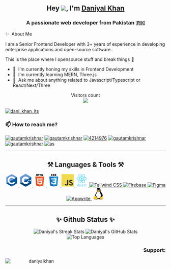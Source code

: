 <h2 align="center">Hey <img src="https://media.giphy.com/media/hvRJCLFzcasrR4ia7z/giphy.gif" width="30px">, I'm <a href="https://shwetang.netlify.app/">Daniyal Khan</a></h2>

<h3 align="center">A passionate web developer from Pakistan 🇵🇰</h3>
✨&nbsp; About Me

I am a Senior Frontend Developer with 3+ years of experience in developing enterprise applications and open-source software.

This is the place where I opensource stuff and break things :rofl: <br />
- 🌟 &nbsp;I’m currently honing my skills in Frontend Development
- 🌱 &nbsp;I’m currently learning MERN, Three.js
- 💬 &nbsp;Ask me about anything related to Javascript/Typescript or React/Next/Three
 

 <p align="center"> 
  Visitors count<br>
  <img src="https://profile-counter.glitch.me/daniits/count.svg" />
</p>


<p align="left"> <a href="https://twitter.com/dani_khan_its" target="blank"><img src="https://img.shields.io/twitter/follow/dani_khan_its?logo=twitter&style=for-the-badge" alt="dani_khan_its" /></a> </p>

### 📫 How to reach me?

<p align="left">
<a href="https://www.linkedin.com/in/daniyalkhanengr/" target="blank"><img align="center" src="https://raw.githubusercontent.com/rahuldkjain/github-profile-readme-generator/master/src/images/icons/Social/linked-in-alt.svg" alt="gautamkrishnar" height="30" width="40" /></a>
<a href="https://twitter.com/gautamkrishnar" target="blank"><img align="center" src="https://raw.githubusercontent.com/rahuldkjain/github-profile-readme-generator/master/src/images/icons/Social/twitter.svg" alt="gautamkrishnar" height="30" width="40" /></a>
<a href="https://stackoverflow.com/users/16118926/daniyal-khan" target="blank"><img align="center" src="https://raw.githubusercontent.com/rahuldkjain/github-profile-readme-generator/master/src/images/icons/Social/stack-overflow.svg" alt="4214976" height="30" width="40" /></a>
<a href="https://instagram.com/gautamkrishnar" target="blank"><img align="center" src="https://raw.githubusercontent.com/rahuldkjain/github-profile-readme-generator/master/src/images/icons/Social/instagram.svg" alt="gautamkrishnar" height="30" width="40" /></a>
<a href="https://instagram.com/gautamkrishnar" target="blank"><img align="center" src="https://raw.githubusercontent.com/rahuldkjain/github-profile-readme-generator/master/src/images/icons/Social/leet-code.svg" alt="gautamkrishnar" height="30" width="40" /></a>
<a href="https://discord.gg/as" target="blank"><img align="center" src="https://raw.githubusercontent.com/rahuldkjain/github-profile-readme-generator/master/src/images/icons/Social/discord.svg" alt="as" height="30" width="40" /></a>


<hr/>
<h2 align="center">⚒️ Languages & Tools ⚒️</h2>
<div align="center">
  <a href="https://www.cprogramming.com/" target="_blank" rel="noreferrer"> 
    <img src="https://raw.githubusercontent.com/devicons/devicon/master/icons/c/c-original.svg" alt="C" width="40" height="40"/> 
  </a> 
  <a href="https://www.w3schools.com/cpp/" target="_blank" rel="noreferrer"> 
    <img src="https://raw.githubusercontent.com/devicons/devicon/master/icons/cplusplus/cplusplus-original.svg" alt="C++" width="40" height="40"/> 
  </a> 
  <a href="https://www.w3.org/html/" target="_blank" rel="noreferrer"> 
    <img src="https://raw.githubusercontent.com/devicons/devicon/master/icons/html5/html5-original-wordmark.svg" alt="HTML5" width="40" height="40"/> 
  </a> 
  <a href="https://www.w3schools.com/css/" target="_blank" rel="noreferrer"> 
    <img src="https://raw.githubusercontent.com/devicons/devicon/master/icons/css3/css3-original-wordmark.svg" alt="CSS3" width="40" height="40"/> 
  </a>
  <a href="https://developer.mozilla.org/en-US/docs/Web/JavaScript" target="_blank" rel="noreferrer"> 
    <img src="https://raw.githubusercontent.com/devicons/devicon/master/icons/javascript/javascript-original.svg" alt="JavaScript" width="40" height="40"/>
  </a> 
  <a href="https://reactjs.org/" target="_blank" rel="noreferrer"> 
    <img src="https://raw.githubusercontent.com/devicons/devicon/master/icons/react/react-original-wordmark.svg" alt="React" width="40" height="40"/> 
  </a>
  <a href="https://tailwindcss.com/" target="_blank" rel="noreferrer"> 
    <img src="https://www.vectorlogo.zone/logos/tailwindcss/tailwindcss-icon.svg" alt="Tailwind CSS" width="40" height="40"/> 
  </a> 
  <a href="https://firebase.google.com/" target="_blank" rel="noreferrer"> 
    <img src="https://www.vectorlogo.zone/logos/firebase/firebase-icon.svg" alt="Firebase" width="40" height="40"/> 
  </a> 
  <a href="https://www.figma.com/" target="_blank" rel="noreferrer"> 
    <img src="https://www.vectorlogo.zone/logos/figma/figma-icon.svg" alt="Figma" width="40" height="40"/> 
  </a> 
  <a href="https://appwrite.io" target="_blank" rel="noreferrer"> 
    <img src="https://www.vectorlogo.zone/logos/appwriteio/appwriteio-icon.svg" alt="Appwrite" width="40" height="40"/> 
  </a> 
  <a href="https://www.linux.org/" target="_blank" rel="noreferrer"> 
    <img src="https://raw.githubusercontent.com/devicons/devicon/master/icons/linux/linux-original.svg" alt="Linux" width="40" height="40"/> 
  </a>
</div>
<hr/>

<h2 align="center">✨ Github Status ✨</h2>
<div align="center">

  <img width=390 src="https://github-readme-streak-stats.herokuapp.com/?user=daniits&theme=react&border_radius=10" alt="Daniyal's Streak Stats"/>
  <img width=390 src="https://github-readme-stats.vercel.app/api?username=daniits&show_icons=true&theme=react&border_radius=10" alt="Daniyal's GitHub Stats"/>
  <br/>
  <img width=325 src="https://github-readme-stats.vercel.app/api/top-langs/?username=daniits&hide=HTML&langs_count=8&layout=compact&theme=react&border_radius=10" alt="Top Languages"/>
</div>

<h3 align="right">Support:</h3>
<div align="center"><a href="https://www.buymeacoffee.com/daniyalkhan"> <img align="left" src="https://cdn.buymeacoffee.com/buttons/v2/default-yellow.png" height="50" width="210" alt="daniyalkhan" /></a></div>